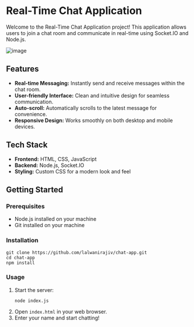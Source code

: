 <!DOCTYPE html>
<html lang="en">
<head>
  <meta charset="UTF-8">
  <meta name="viewport" content="width=device-width, initial-scale=1.0">

 
</head>
<body>

  <h1>Real-Time Chat Application</h1>

  <p>Welcome to the Real-Time Chat Application project! This application allows users to join a chat room and communicate in real-time using Socket.IO and Node.js.</p>

 ![image](https://github.com/lalwanirajiv/Chat-app/assets/173604947/87a74543-8c8a-4a92-9a6d-38aa4765fcf8)


  <h2>Features</h2>

  <ul>
    <li><strong>Real-time Messaging:</strong> Instantly send and receive messages within the chat room.</li>
    <li><strong>User-friendly Interface:</strong> Clean and intuitive design for seamless communication.</li>
    <li><strong>Auto-scroll:</strong> Automatically scrolls to the latest message for convenience.</li>
    <li><strong>Responsive Design:</strong> Works smoothly on both desktop and mobile devices.</li>
  </ul>

  <h2>Tech Stack</h2>

  <ul>
    <li><strong>Frontend:</strong> HTML, CSS, JavaScript</li>
    <li><strong>Backend:</strong> Node.js, Socket.IO</li>
    <li><strong>Styling:</strong> Custom CSS for a modern look and feel</li>
  </ul>

  <h2>Getting Started</h2>

  <h3>Prerequisites</h3>

  <ul>
    <li>Node.js installed on your machine</li>
    <li>Git installed on your machine</li>
  </ul>

  <h3>Installation</h3>

  <pre><code>git clone https://github.com/lalwanirajiv/chat-app.git
cd chat-app
npm install</code></pre>

  <h3>Usage</h3>

  <ol>
    <li>Start the server:</li>
    <pre><code>node index.js</code></pre>
    <li>Open <code>index.html</code> in your web browser.</li>
    <li>Enter your name and start chatting!</li>
  </ol>

  

</body>
</html>
